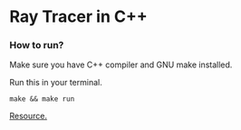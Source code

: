 <h1>Ray Tracer in C++</h1>

<h3>How to run?</h3>
<p>Make sure you have C++ compiler and GNU make installed.</p>

Run this in your terminal.

```console
make && make run
```

<a href="https://raytracing.github.io/books/RayTracingInOneWeekend.html">Resource.</a>
